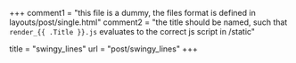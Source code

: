 +++
comment1 = "this file is a dummy, the files format is defined in layouts/post/single.html"
comment2 = "the title should be named, such that `render_{{ .Title }}.js` evaluates to the correct js script in /static" 

title = "swingy_lines"
url = "post/swingy_lines"
+++